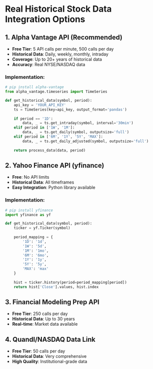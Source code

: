# Real Historical Stock Data Integration Options

## 1. Alpha Vantage API (Recommended)
- **Free Tier**: 5 API calls per minute, 500 calls per day
- **Historical Data**: Daily, weekly, monthly, intraday
- **Coverage**: Up to 20+ years of historical data
- **Accuracy**: Real NYSE/NASDAQ data

### Implementation:
```python
# pip install alpha-vantage
from alpha_vantage.timeseries import TimeSeries

def get_historical_data(symbol, period):
    api_key = 'YOUR_API_KEY'
    ts = TimeSeries(key=api_key, output_format='pandas')
    
    if period == '1D':
        data, _ = ts.get_intraday(symbol, interval='30min')
    elif period in ['1W', '1M']:
        data, _ = ts.get_daily(symbol, outputsize='full')
    elif period in ['6M', '1Y', '5Y', 'MAX']:
        data, _ = ts.get_daily_adjusted(symbol, outputsize='full')
    
    return process_data(data, period)
```

## 2. Yahoo Finance API (yfinance)
- **Free**: No API limits
- **Historical Data**: All timeframes
- **Easy Integration**: Python library available

### Implementation:
```python
# pip install yfinance
import yfinance as yf

def get_historical_data(symbol, period):
    ticker = yf.Ticker(symbol)
    
    period_mapping = {
        '1D': '1d',
        '1W': '5d', 
        '1M': '1mo',
        '6M': '6mo',
        '1Y': '1y',
        '5Y': '5y',
        'MAX': 'max'
    }
    
    hist = ticker.history(period=period_mapping[period])
    return hist['Close'].values, hist.index
```

## 3. Financial Modeling Prep API
- **Free Tier**: 250 calls per day
- **Historical Data**: Up to 30 years
- **Real-time**: Market data available

## 4. Quandl/NASDAQ Data Link
- **Free Tier**: 50 calls per day
- **Historical Data**: Very comprehensive
- **High Quality**: Institutional-grade data
